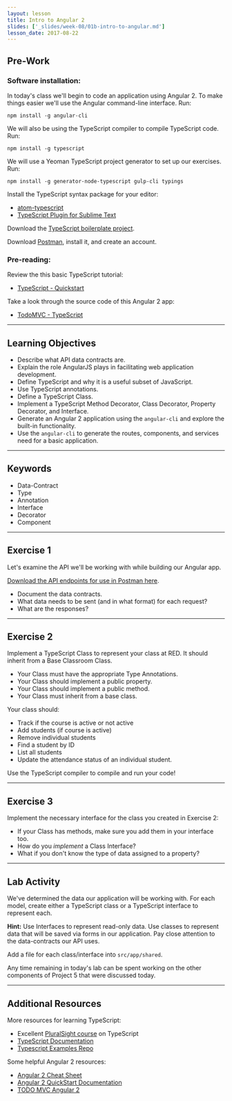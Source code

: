 ```yaml
---
layout: lesson
title: Intro to Angular 2
slides: ['_slides/week-08/01b-intro-to-angular.md']
lesson_date: 2017-08-22
---
```


## Pre-Work

### Software installation:

In today's class we'll begin to code an application using Angular 2. To make things easier we'll use the Angular command-line interface. Run:

`npm install -g angular-cli`

We will also be using the TypeScript compiler to compile TypeScript code. Run:

`npm install -g typescript`

We will use a Yeoman TypeScript project generator to set up our exercises. Run:

`npm install -g generator-node-typescript gulp-cli typings`

Install the TypeScript syntax package for your editor:

- [atom-typescript](https://atom.io/packages/atom-typescript)
- [TypeScript Plugin for Sublime Text](https://github.com/Microsoft/TypeScript-Sublime-Plugin)

Download the [TypeScript boilerplate project](https://github.com/Codesleuth/vscode-typescript-boilerplate).

Download [Postman](https://chrome.google.com/webstore/detail/postman/fhbjgbiflinjbdggehcddcbncdddomop?hl=en), install it, and create an account.

### Pre-reading:

Review the this basic TypeScript tutorial:

- [TypeScript - Quickstart](https://www.typescriptlang.org/docs/tutorial.html)

Take a look through the source code of this Angular 2 app:

- [TodoMVC - TypeScript](http://todomvc.com/examples/typescript-angular/#/)

---

## Learning Objectives

- Describe what API data contracts are.
- Explain the role AngularJS plays in facilitating web application development.
- Define TypeScript and why it is a useful subset of JavaScript.
- Use TypeScript annotations.
- Define a TypeScript Class.
- Implement a TypeScript Method Decorator, Class Decorator, Property Decorator, and Interface.
- Generate an Angular 2 application using the `angular-cli` and explore the built-in functionality.
- Use the `angular-cli` to generate the routes, components, and services need for a basic application.

---

## Keywords

- Data-Contract
- Type
- Annotation
- Interface
- Decorator
- Component

---

## Exercise 1

Let's examine the API we'll be working with while building our Angular app.

[Download the API endpoints for use in Postman here](https://www.getpostman.com/collections/ce21c4877ee4eac2d7e3).

- Document the data contracts.
- What data needs to be sent (and in what format) for each request?
- What are the responses?

---

## Exercise 2

Implement a TypeScript Class to represent your class at RED. It should inherit from a Base Classroom Class.

- Your Class must have the appropriate Type Annotations.
- Your Class should implement a public property.
- Your Class should implement a public method.
- Your Class must inherit from a base class.

Your class should:

- Track if the course is active or not active
- Add students (if course is active)
- Remove individual students
- Find a student by ID
- List all students
- Update the attendance status of an individual student.

Use the TypeScript compiler to compile and run your code!

---

## Exercise 3

Implement the necessary interface for the class you created in Exercise 2:

- If your Class has methods, make sure you add them in your interface too.
- How do you *implement* a Class Interface?
- What if you don't know the type of data assigned to a property?

---

## Lab Activity

We've determined the data our application will be working with. For each model, create either a
TypeScript class or a TypeScript interface to represent each.

**Hint:** Use Interfaces to represent read-only data. Use classes to represent data that will be saved via forms in our application. Pay close attention to the data-contracts our API uses.

Add a file for each class/interface into `src/app/shared`.

Any time remaining in today's lab can be spent working on the other components of Project 5 that were discussed today.

---

## Additional Resources

More resources for learning TypeScript:

- Excellent [PluralSight course](https://www.pluralsight.com/courses/typescript) on TypeScript
- [TypeScript Documentation](https://www.typescriptlang.org/)
- [Typescript Examples Repo](https://github.com/Microsoft/TypeScriptSamples)

Some helpful Angular 2 resources:

- [Angular 2 Cheat Sheet](https://angular.io/cheatsheet)
- [Angular 2 QuickStart Documentation](https://angular.io/docs/ts/latest/tutorial/)
- [TODO MVC Angular 2](http://todomvc.com/examples/typescript-angular/#/)
